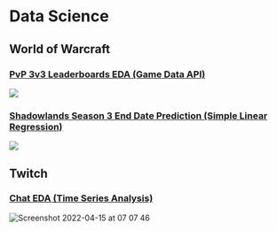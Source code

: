 # Data Science
## World of Warcraft
### [PvP 3v3 Leaderboards EDA (Game Data API)](https://github.com/trollmannen/Data-Science/blob/main/WoW-PvP-3v3-Leaderboards-EDA.ipynb)
![](https://user-images.githubusercontent.com/97115586/161455983-45ee1bbe-587b-402d-bf62-192eab17a1f5.png)
### [Shadowlands Season 3 End Date Prediction (Simple Linear Regression)](https://github.com/trollmannen/Data-Science/blob/main/WoW-PvP-Season-32-End-Date-Prediction.ipynb)
![](https://user-images.githubusercontent.com/97115586/161456179-be5649f2-c23d-4ada-a9bb-976093cbcb6e.png)
## Twitch
### [Chat EDA (Time Series Analysis)](https://github.com/trollmannen/Data-Science/blob/main/Twitch-Chat-EDA.ipynb)
![Screenshot 2022-04-15 at 07 07 46](https://user-images.githubusercontent.com/97115586/163523407-76fcc148-2808-4ba9-8bce-5b3efdd5975b.png)
